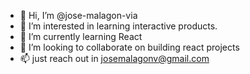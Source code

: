 - 👋 Hi, I’m @jose-malagon-via
- 👀 I’m interested in learning interactive products.
- 🌱 I’m currently learning React
- 💞️ I’m looking to collaborate on building react projects
- 📫 just reach out in josemalagonv@gmail.com

<!---
jose-malagon-via/jose-malagon-via is a ✨ special ✨ repository because its `README.md` (this file) appears on your GitHub profile.
You can click the Preview link to take a look at your changes.
--->
